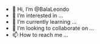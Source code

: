 - 👋 Hi, I’m @BalaLeondo
- 👀 I’m interested in ...
- 🌱 I’m currently learning ...
- 💞️ I’m looking to collaborate on ...
- 📫 How to reach me ...

<!---
BalaLeondo/BalaLeondo is a ✨ special ✨ repository because its `README.md` (this file) appears on your GitHub profile.
You can click the Preview link to take a look at your changes.
--->
